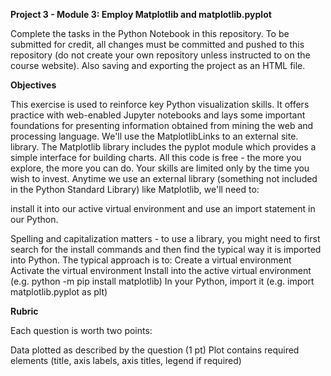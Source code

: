 **Project 3 - Module 3: Employ Matplotlib and matplotlib.pyplot**

Complete the tasks in the Python Notebook in this repository. To be submitted for credit, all changes must be committed and pushed to this repository (do not create your own repository unless instructed to on the course website). Also saving and exporting the project as an HTML file.

**Objectives**

This exercise is used to reinforce key Python visualization skills. It offers practice with web-enabled Jupyter notebooks and lays some important foundations for presenting information obtained from mining the web and processing language. We'll use the MatplotlibLinks to an external site. library. The Matplotlib library includes the pyplot module which provides a simple interface for building charts. All this code is free - the more you explore, the more you can do. Your skills are limited only by the time you wish to invest.
Anytime we use an external library (something not included in the Python Standard Library) like Matplotlib, we'll need to:

install it into our active virtual environment and use an import statement in our Python.

Spelling and capitalization matters - to use a library, you might need to first search for the install commands and then find the typical way it is imported into Python. The typical approach is to:
Create a virtual environment
Activate the virtual environment
Install into the active virtual environment (e.g. python -m pip install matplotlib)
In your Python, import it (e.g. import matplotlib.pyplot as plt)

**Rubric**

Each question is worth two points:

Data plotted as described by the question (1 pt)
Plot contains required elements (title, axis labels, axis titles, legend if required)

